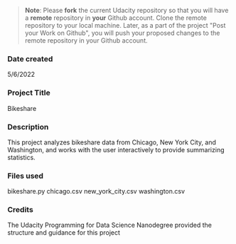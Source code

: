 >**Note**: Please **fork** the current Udacity repository so that you will have a **remote** repository in **your** Github account. Clone the remote repository to your local machine. Later, as a part of the project "Post your Work on Github", you will push your proposed changes to the remote repository in your Github account.

### Date created
5/6/2022

### Project Title
Bikeshare

### Description
This project analyzes bikeshare data from Chicago, New York City, and Washington, and works with the user interactively to provide summarizing statistics. 

### Files used
bikeshare.py
chicago.csv
new_york_city.csv
washington.csv

### Credits
The Udacity Programming for Data Science Nanodegree provided the structure and guidance for this project

